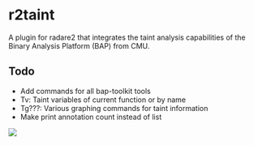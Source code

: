 # r2taint
A plugin for radare2 that integrates the taint analysis capabilities of the Binary Analysis Platform (BAP) from CMU.

## Todo
 - Add commands for all bap-toolkit tools
 - Tv: Taint variables of current function or by name
 - Tg???: Various graphing commands for taint information
 - Make print annotation count instead of list

![](example.gif)
